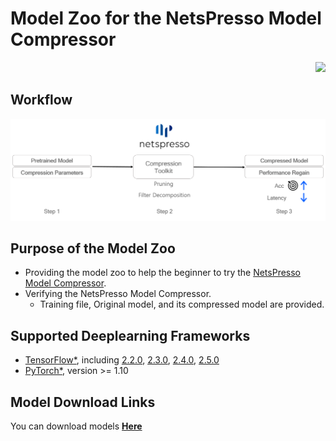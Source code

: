 # Model Zoo for the NetsPresso Model Compressor

<div align=right>
  <a href="https://hits.seeyoufarm.com"><img src="https://hits.seeyoufarm.com/api/count/incr/badge.svg?url=https%3A%2F%2Fgithub.com%2FNota-NetsPresso%2FNetsPresso-CompressionToolkit-ModelZoo%2Fblob%2Fmain%2FREADME.md&count_bg=%23368EEB&title_bg=%23555555&icon=&icon_color=%23E7E7E7&title=hits&edge_flat=false"/></a>
</div>

## Workflow

  <p align="center">
    <img src="/imgs/overall_workflow.png" alt="Workflow">
  </p>

## Purpose of the Model Zoo

* Providing the model zoo to help the beginner to try the [NetsPresso Model Compressor](https://compression.netspresso.ai/).
* Verifying the NetsPresso Model Compressor.
  * Training file, Original model, and its compressed model are provided.


## Supported Deeplearning Frameworks

* [TensorFlow\*](https://github.com/tensorflow/tensorflow), including [2.2.0](https://github.com/tensorflow/tensorflow/tree/v2.2.0), [2.3.0](https://github.com/tensorflow/tensorflow/tree/v2.3.0), [2.4.0](https://github.com/tensorflow/tensorflow/tree/v2.4.0), [2.5.0](https://github.com/tensorflow/tensorflow/tree/v2.5.0)
* [PyTorch\*](https://pytorch.org/), version >= 1.10



## Model Download Links
You can download models [**Here**](models/README.md)


